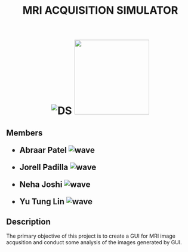 <div id="header" align="center">
  <h1> MRI ACQUISITION SIMULATOR
    <br><br>
    
![DS](https://github.com/a23patel/MATH4322_GroupProject/assets/87881362/6c98b16d-2a54-4690-9b0e-150d38c26024)  <img src="https://media.giphy.com/media/xRGuaM7FFZSZq/giphy.gif" width="200">

</h1>
</div>


<h2>Members
  <ul>
    <li>
    
 Abraar Patel ![wave](https://github.com/a23patel/MATH4322_GroupProject/assets/87881362/5ce44179-2db0-4230-a0fd-14136ddb997a)
 </li>
  <li>
    
Jorell Padilla ![wave](https://github.com/a23patel/MATH4322_GroupProject/assets/87881362/5ce44179-2db0-4230-a0fd-14136ddb997a)
</li>
<li>

Neha Joshi ![wave](https://github.com/a23patel/MATH4322_GroupProject/assets/87881362/5ce44179-2db0-4230-a0fd-14136ddb997a)
</li>
<li>

Yu Tung Lin ![wave](https://github.com/a23patel/MATH4322_GroupProject/assets/87881362/5ce44179-2db0-4230-a0fd-14136ddb997a)
</li>

</ul>
</h2>

<h2> Description </h2>

The primary objective of this project is to create a GUI for MRI image acqusition and conduct some analysis of the images generated by GUI.
